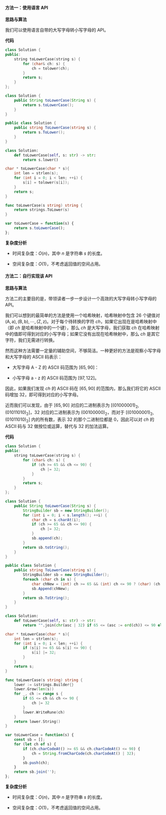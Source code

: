 #### 方法一：使用语言 API

**思路与算法**

我们可以使用语言自带的大写字母转小写字母的 API。

**代码**

```C++ [sol1-C++]
class Solution {
public:
    string toLowerCase(string s) {
        for (char& ch: s) {
            ch = tolower(ch);
        }
        return s;
    }
};
```

```Java [sol1-Java]
class Solution {
    public String toLowerCase(String s) {
        return s.toLowerCase();
    }
}
```

```C# [sol1-C#]
public class Solution {
    public string ToLowerCase(string s) {
        return s.ToLower();
    }
}
```

```Python [sol1-Python3]
class Solution:
    def toLowerCase(self, s: str) -> str:
        return s.lower()
```

```C [sol1-C]
char * toLowerCase(char * s){
    int len = strlen(s);
    for (int i = 0; i < len; ++i) {
        s[i] = tolower(s[i]);
    }
    return s;
}
```

```go [sol1-Golang]
func toLowerCase(s string) string {
    return strings.ToLower(s)
}
```

```JavaScript [sol1-JavaScript]
var toLowerCase = function(s) {
    return s.toLowerCase();
};
```

**复杂度分析**

- 时间复杂度：$O(n)$，其中 $n$ 是字符串 $s$ 的长度。

- 空间复杂度：$O(1)$，不考虑返回值的空间占用。

#### 方法二：自行实现该 API

**思路与算法**

方法二的主要目的是，带领读者一步一步设计一个高效的大写字母转小写字母的 API。

我们可以想到的最简单的方法是使用一个哈希映射，哈希映射中包含 $26$ 个键值对 $(\text{A}, \text{a}), (\text{B}, \text{b}), \cdots, (\text{Z}, \text{z})$。对于每个待转换的字符 $\textit{ch}$，如果它出现在是哈希映射中（即 $\textit{ch}$ 是哈希映射中的一个键），那么 $\textit{ch}$ 是大写字母，我们获取 $\textit{ch}$ 在哈希映射中的值即可得到对应的小写字母；如果它没有出现在哈希映射中，那么 $\textit{ch}$ 是其它字符，我们无需进行转换。

然而这种方法需要一定量的辅助空间，不够简洁。一种更好的方法是观察小写字母和大写字母的 $\text{ASCII}$ 码表示：

- 大写字母 $\text{A - Z}$ 的 $\text{ASCII}$ 码范围为 $[65, 90]$：

- 小写字母 $\text{a - z}$ 的 $\text{ASCII}$ 码范围为 $[97, 122]$。

因此，如果我们发现 $\textit{ch}$ 的 $\text{ASCII}$ 码在 $[65, 90]$ 的范围内，那么我们将它的 $\text{ASCII}$ 码增加 $32$，即可得到对应的小写字母。

近而我们可以发现，由于 $[65, 90]$ 对应的二进制表示为 $[(01000001)_2, (01011010)_2]$，$32$ 对应的二进制表示为 $(00100000)_2$，而对于 $[(01000001)_2, (01011010)_2]$ 内的所有数，表示 $32$ 的那个二进制位都是 $0$，因此可以对 $\textit{ch}$ 的 $\text{ASCII}$ 码与 $32$ 做按位或运算，替代与 $32$ 的加法运算。

**代码**

```C++ [sol2-C++]
class Solution {
public:
    string toLowerCase(string s) {
        for (char& ch: s) {
            if (ch >= 65 && ch <= 90) {
                ch |= 32;
            }
        }
        return s;
    }
};
```

```Java [sol2-Java]
class Solution {
    public String toLowerCase(String s) {
        StringBuilder sb = new StringBuilder();
        for (int i = 0; i < s.length(); ++i) {
            char ch = s.charAt(i);
            if (ch >= 65 && ch <= 90) {
                ch |= 32;
            }
            sb.append(ch);
        }
        return sb.toString();
    }
}
```

```C# [sol2-C#]
public class Solution {
    public string ToLowerCase(string s) {
        StringBuilder sb = new StringBuilder();
        foreach (char ch in s) {
            char chNew = (int) ch >= 65 && (int) ch <= 90 ? (char) (ch | 32) : (char) ch;
            sb.Append(chNew);
        }
        return sb.ToString();
    }
}
```

```Python [sol2-Python3]
class Solution:
    def toLowerCase(self, s: str) -> str:
        return "".join(chr(asc | 32) if 65 <= (asc := ord(ch)) <= 90 else ch for ch in s)
```

```C [sol2-C]
char * toLowerCase(char * s){
    int len = strlen(s);
    for (int i = 0; i < len; ++i) {
        if (s[i] >= 65 && s[i] <= 90) {
            s[i] |= 32;
        }
    }
    return s;
}
```

```go [sol2-Golang]
func toLowerCase(s string) string {
    lower := &strings.Builder{}
    lower.Grow(len(s))
    for _, ch := range s {
        if 65 <= ch && ch <= 90 {
            ch |= 32
        }
        lower.WriteRune(ch)
    }
    return lower.String()
}
```

```JavaScript [sol2-JavaScript]
var toLowerCase = function(s) {
    const sb = [];
    for (let ch of s) {
        if (ch.charCodeAt() >= 65 && ch.charCodeAt() <= 90) {
            ch = String.fromCharCode(ch.charCodeAt() | 32);
        }
        sb.push(ch);
    }
    return sb.join('');
};
```

**复杂度分析**

- 时间复杂度：$O(n)$，其中 $n$ 是字符串 $s$ 的长度。

- 空间复杂度：$O(1)$，不考虑返回值的空间占用。